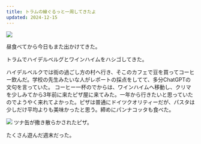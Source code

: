 ```yaml
---
title: トラムの線ぐるっと一周してきたよ
updated: 2024-12-15
---
```

![](https://i.imgur.com/UQgb7T6.jpeg)

昼食べてから今日もまた出かけてきた。

トラムでハイデルベルグとワインハイムをハシゴしてきた。

ハイデルベルクでは街の過ごし方の村へ行き、そこのカフェで豆を買ってコーヒー飲んだ。学校の先生みたいな人がレポートの採点をしてて、多分ChatGPTの文句を言っていた。
コーヒー一杯のでからは、ワインハイムへ移動し、クリマを少しみてから3年前に来たピザ屋に来てみた。一年から行きたいと思っていたのでようやく来れてよかった。ピザは普通にドイツクオリティーだが、パスタは少しだけ平均よりも美味かったと思う。締めにパンナコッタも食べた。

![](https://i.imgur.com/AJI6nOf.jpeg)
ツナ缶が撒き散らかされたピザ。


たくさん遊んだ週末だった。